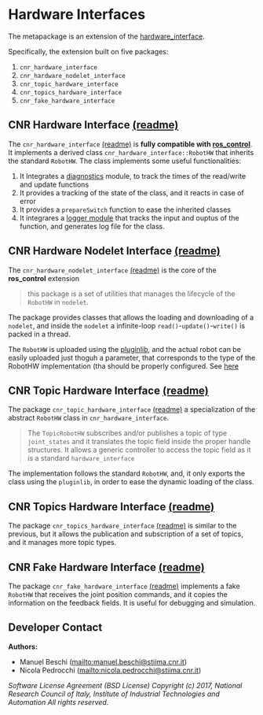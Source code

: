 # Hardware Interfaces

The metapackage is an extension of the [hardware_interface](https://github.com/ros-controls/ros_control/tree/noetic-devel/hardware_interface).

Specifically, the extension built on five packages:

1. `cnr_hardware_interface` 
2. `cnr_hardware_nodelet_interface`
3. `cnr_topic_hardware_interface`
4. `cnr_topics_hardware_interface`
5. `cnr_fake_hardware_interface`

## CNR Hardware Interface [(readme)](cnr_hardware_interface/README.md)

The `cnr_hardware_interface` [(readme)](cnr_hardware_interface/cnr_hardware_interface/README.md) is **fully compatible with [ros_control](http://wiki.ros.org/ros_control "ros_control")**. It implements a derived class  `cnr_hardware_interface::RobotHW` that inherits the standard `RobotHW`. The class implements some useful functionalities:

1. It Integrates a [diagnostics](http://wiki.ros.org/diagnostics) module, to track the times of the read/write and update functions
2. It provides a tracking of the state of the class, and it reacts in case of error
3. It provides a `prepareSwitch` function to ease the inherited classes
4. It integrares a [logger module](www.www) that tracks the input and ouptus of the function, and generates log file for the class.

## CNR Hardware Nodelet Interface [(readme)](cnr_hardware_nodelet_interface/README.md)

The  `cnr_hardware_nodelet_interface` [(readme)](cnr_hardware_nodelet_interface/README.md) is the core of the **ros_control** extension

> this package is a set of utilities that manages the lifecycle of the `RobotHW` in `nodelet`.

The package provides classes that allows the loading and downloading of a `nodelet`, and inside the `nodelet` a infinite-loop `read()`-`update()`-`write()` is packed in a thread.

The `RobotHW` is uploaded using the [pluginlib](http://wiki.ros.org/pluginlib), and the actual robot can be easily uploaded just thoguh a parameter, that corresponds to the type of the RobotHW implementation (tha should be properly configured. See [here](cnr_hardware_interface/README.md)

## CNR Topic Hardware Interface [(readme)](cnr_topic_hardware_interface/README.md)

The package `cnr_topic_hardware_interface` [(readme)](cnr_topic_hardware_interface/README.md)  a specialization of the abstract `RobotHW` class in `cnr_hardware_interface`. 

> The `TopicRobotHW` subscribes and/or publishes a topic of type `joint_states` and it translates the topic field inside the proper handle structures. It allows a generic controller to access the topic field as it is a standard `hardware_interface`

The implementation follows the standard `RobotHW`, and, it only exports the class using the `pluginlib`, in order to ease the dynamic loading of the class.

## CNR Topics Hardware Interface [(readme)](cnr_topic_hardware_interface/README.md)

The package `cnr_topics_hardware_interface` [(readme)](cnr_topics_hardware_interface/README.md) is similar to the previous, but it allows the publication and subscription of a set of topics, and it manages more topic types.

## CNR Fake Hardware Interface [(readme)](cnr_topic_hardware_interface/README.md)

The package `cnr_fake_hardware_interface` [(readme)](cnr_fake_hardware_interface/README.md) implements a fake `RobotHW` that receives the joint position commands, and it copies the information on the feedback fields. It is useful for debugging and simulation.

## Developer Contact

**Authors:**

- Manuel Beschi (<mailto:manuel.beschi@stiima.cnr.it>)
- Nicola Pedrocchi (<mailto:nicola.pedrocchi@stiima.cnr.it>)  

_Software License Agreement (BSD License)_
_Copyright (c) 2017, National Research Council of Italy, Institute of Industrial Technologies and Automation_
_All rights reserved._
